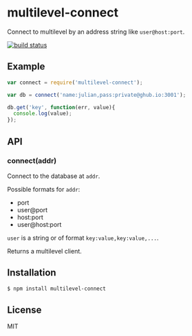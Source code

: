 
# multilevel-connect

Connect to multilevel by an address string like `user@host:port`.

[![build status](https://secure.travis-ci.org/juliangruber/multilevel-connect.png)](http://travis-ci.org/juliangruber/multilevel-connect)

## Example

```js
var connect = require('multilevel-connect');

var db = connect('name:julian,pass:private@ghub.io:3001');

db.get('key', function(err, value){
  console.log(value);
});
```

## API

### connect(addr)

Connect to the database at `addr`.

Possible formats for `addr`:

  * port
  * user@port
  * host:port
  * user@host:port

`user` is a string or of format `key:value,key:value,...`.

Returns a multilevel client.

## Installation

```bash
$ npm install multilevel-connect
```

## License

  MIT
